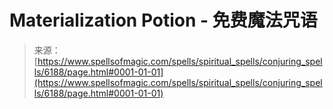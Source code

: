 <!--yml

category: 未分类

date: 2024-06-12 18:40:42

-->

# Materialization Potion - 免费魔法咒语

> 来源：[https://www.spellsofmagic.com/spells/spiritual_spells/conjuring_spells/6188/page.html#0001-01-01](https://www.spellsofmagic.com/spells/spiritual_spells/conjuring_spells/6188/page.html#0001-01-01)

